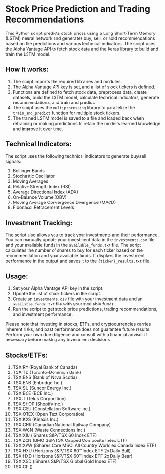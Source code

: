 # Stock Price Prediction and Trading Recommendations

This Python script predicts stock prices using a Long Short-Term Memory (LSTM) neural network and generates buy, sell, or hold recommendations based on the predictions and various technical indicators. The script uses the Alpha Vantage API to fetch stock data and the Keras library to build and train the LSTM model.

## How it works:

1. The script imports the required libraries and modules.
2. The Alpha Vantage API key is set, and a list of stock tickers is defined.
3. Functions are defined to fetch stock data, preprocess data, create datasets, build the LSTM model, calculate technical indicators, generate recommendations, and train and predict.
4. The script uses the `multiprocessing` library to parallelize the `train_and_predict` function for multiple stock tickers.
5. The trained LSTM model is saved to a file and loaded back when retraining or making predictions to retain the model's learned knowledge and improve it over time.

## Technical Indicators:

The script uses the following technical indicators to generate buy/sell signals:

1. Bollinger Bands
2. Stochastic Oscillator
3. Moving Averages
4. Relative Strength Index (RSI)
5. Average Directional Index (ADX)
6. On-Balance Volume (OBV)
7. Moving Average Convergence Divergence (MACD)
8. Fibonacci Retracement Levels

## Investment Tracking:

The script also allows you to track your investments and their performance. You can manually update your investment data in the `investments.csv` file and your available funds in the `available_funds.txt` file. The script calculates the number of shares to buy for each ticker based on the recommendation and your available funds. It displays the investment performance in the output and saves it to the `{ticker}_results.txt` file.

## Usage:

1. Set your Alpha Vantage API key in the script.
2. Update the list of stock tickers in the script.
3. Create an `investments.csv` file with your investment data and an `available_funds.txt` file with your available funds.
4. Run the script to get stock price predictions, trading recommendations, and investment performance.

Please note that investing in stocks, ETFs, and cryptocurrencies carries inherent risks, and past performance does not guarantee future results. Perform your own due diligence and consult with a financial advisor if necessary before making any investment decisions.

## Stocks/ETFs:

1. TSX:RY (Royal Bank of Canada)
2. TSX:TD (Toronto-Dominion Bank)
3. TSX:BNS (Bank of Nova Scotia)
4. TSX:ENB (Enbridge Inc.)
5. TSX:SU (Suncor Energy Inc.)
6. TSX:BCE (BCE Inc.)
7. TSX:T (Telus Corporation)
8. TSX:SHOP (Shopify Inc.)
9. TSX:CSU (Constellation Software Inc.)
10. TSX:OTEX (Open Text Corporation)
11. TSX:KXS (Kinaxis Inc.)
12. TSX:CNR (Canadian National Railway Company)
13. TSX:WCN (Waste Connections Inc.)
14. TSX:XIU (iShares S&P/TSX 60 Index ETF)
15. TSX:ZCN (BMO S&P/TSX Capped Composite Index ETF)
16. TSX:XAW (iShares Core MSCI All Country World ex Canada Index ETF)
17. TSX:HXU (Horizons S&P/TSX 60™ Index ETF 2x Daily Bull)
18. TSX:HXD (Horizons S&P/TSX 60™ Index ETF 2x Daily Bear)
19. TSX:XGD (iShares S&P/TSX Global Gold Index ETF)
20. TSX:CP ()
